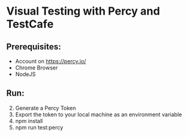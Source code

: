 # Visual Testing with Percy and TestCafe

## Prerequisites:
- Account on https://percy.io/
- Chrome Browser
- NodeJS

## Run:
2. Generate a Percy Token
3. Export the token to your local machine as an environment variable
4. npm install
5. npm run test:percy
